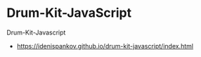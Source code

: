 # Drum-Kit-JavaScript

Drum-Kit-Javascript

- https://idenispankov.github.io/drum-kit-javascript/index.html
